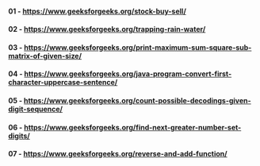 #### 01 - https://www.geeksforgeeks.org/stock-buy-sell/
#### 02 - https://www.geeksforgeeks.org/trapping-rain-water/
#### 03 - https://www.geeksforgeeks.org/print-maximum-sum-square-sub-matrix-of-given-size/
#### 04 - https://www.geeksforgeeks.org/java-program-convert-first-character-uppercase-sentence/
#### 05 - https://www.geeksforgeeks.org/count-possible-decodings-given-digit-sequence/
#### 06 - https://www.geeksforgeeks.org/find-next-greater-number-set-digits/
#### 07 - https://www.geeksforgeeks.org/reverse-and-add-function/
